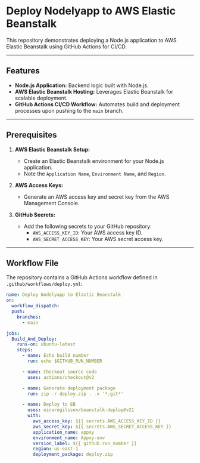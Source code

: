 # Deploy Nodelyapp to AWS Elastic Beanstalk

This repository demonstrates deploying a Node.js application to AWS Elastic Beanstalk using GitHub Actions for CI/CD.

---

## Features

- **Node.js Application:** Backend logic built with Node.js.
- **AWS Elastic Beanstalk Hosting:** Leverages Elastic Beanstalk for scalable deployment.
- **GitHub Actions CI/CD Workflow:** Automates build and deployment processes upon pushing to the `main` branch.

---

## Prerequisites

1. **AWS Elastic Beanstalk Setup:**
   - Create an Elastic Beanstalk environment for your Node.js application.
   - Note the `Application Name`, `Environment Name`, and `Region`.

2. **AWS Access Keys:**
   - Generate an AWS access key and secret key from the AWS Management Console.

3. **GitHub Secrets:**
   - Add the following secrets to your GitHub repository:
     - `AWS_ACCESS_KEY_ID`: Your AWS access key ID.
     - `AWS_SECRET_ACCESS_KEY`: Your AWS secret access key.

---

## Workflow File

The repository contains a GitHub Actions workflow defined in `.github/workflows/deploy.yml`:

```yaml
name: Deploy Nodelyapp to Elastic Beanstalk
on:
  workflow_dispatch:
  push:
    branches:
      - main

jobs:
  Build_And_Deploy:
    runs-on: ubuntu-latest
    steps:
      - name: Echo build number
        run: echo $GITHUB_RUN_NUMBER

      - name: Checkout source code
        uses: actions/checkout@v2

      - name: Generate deployment package
        run: zip -r deploy.zip . -x '*.git*'

      - name: Deploy to EB
        uses: einaregilsson/beanstalk-deploy@v21
        with:
          aws_access_key: ${{ secrets.AWS_ACCESS_KEY_ID }}
          aws_secret_key: ${{ secrets.AWS_SECRET_ACCESS_KEY }}
          application_name: appxy
          environment_name: Appxy-env
          version_label: ${{ github.run_number }}
          region: us-east-1
          deployment_package: deploy.zip
